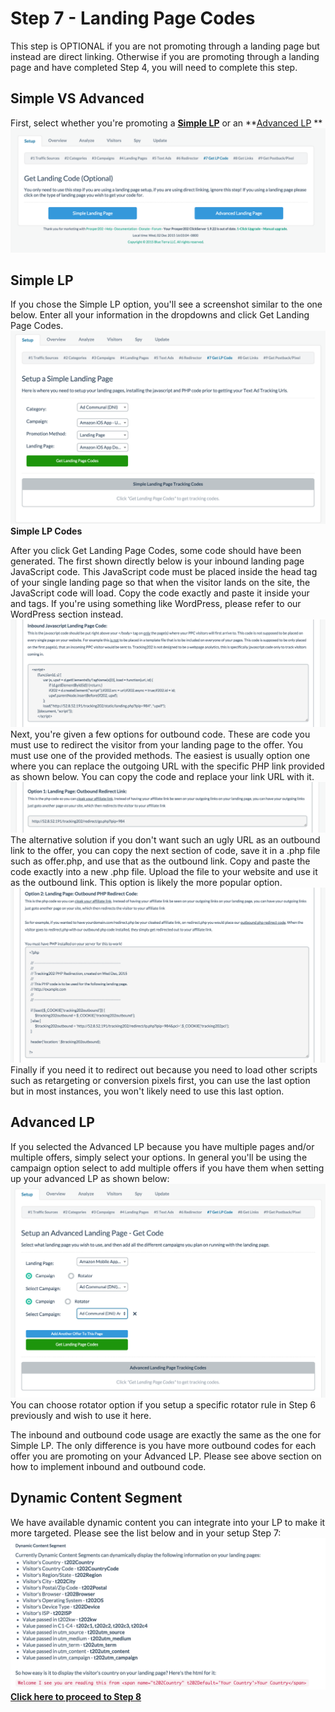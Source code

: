 # Step 7 - Landing Page Codes

This step is OPTIONAL if you are not promoting through a landing page but instead are direct linking. Otherwise if you are promoting through a landing page and have completed Step 4, you will need to complete this step.

## Simple VS Advanced

First, select whether you're promoting a **[Simple LP](08-step-7.md#section-simple-lp)** or an **[Advanced LP](08-step-7.md#section-advanced-lp) ** 
![Screen Shot 2015-12-02 at 4.03.07 PM.png](../images/step-7-1.png)
## Simple LP

If you chose the Simple LP option, you'll see a screenshot similar to the one below. Enter all your information in the dropdowns and click Get Landing Page Codes.
![Screen Shot 2015-12-07 at 2.55.56 PM.png](../images/step-7-2.png)
**Simple LP Codes**

After you click Get Landing Page Codes, some code should have been generated. The first shown directly below is your inbound landing page JavaScript code. This JavaScript code must be placed inside the head tag of your single landing page so that when the visitor lands on the site, the JavaScript code will load. Copy the code exactly and paste it inside your <head> and </head> tags. If you're using something like WordPress, please refer to our WordPress section instead.
![Screen Shot 2015-12-02 at 4.10.02 PM.png](../images/step-7-3.png)
Next, you're given a few options for outbound code. These are code you must use to redirect the visitor from your landing page to the offer. You must use one of the provided methods. The easiest is usually option one where you can replace the outgoing URL with the specific PHP link provided as shown below. You can copy the code and replace your link URL with it.
![Screen Shot 2015-12-02 at 4.13.15 PM.png](../images/step-7-4.png)
The alternative solution if you don't want such an ugly URL as an outbound link to the offer, you can copy the next section of code, save it in a .php file such as offer.php, and use that as the outbound link. Copy and paste the code exactly into a new .php file. Upload the file to your website and use it as the outbound link. This option is likely the more popular option.
![Screen Shot 2015-12-02 at 4.14.13 PM.png](../images/step-7-5.png)
Finally if you need it to redirect out because you need to load other scripts such as retargeting or conversion pixels first, you can use the last option but in most instances, you won't likely need to use this last option.

## Advanced LP

If you selected the Advanced LP because you have multiple pages and/or multiple offers, simply select your options. In general you'll be using the campaign option select to add multiple offers if you have them when setting up your advanced LP as shown below:
![Screen Shot 2015-12-07 at 2.58.47 PM.png](../images/step-7-6.png)
You can choose rotator option if you setup a specific rotator rule in Step 6 previously and wish to use it here.

The inbound and outbound code usage are exactly the same as the one for Simple LP. The only difference is you have more outbound codes for each offer you are promoting on your Advanced LP. Please see above section on how to implement inbound and outbound code.

## Dynamic Content Segment

We have available dynamic content you can integrate into your LP to make it more targeted. Please see the list below and in your setup Step 7:
![Screen Shot 2015-12-07 at 3.02.14 PM.png](../images/step-7-7.png)
**[Click here to proceed to Step 8](09-step-8.md)**